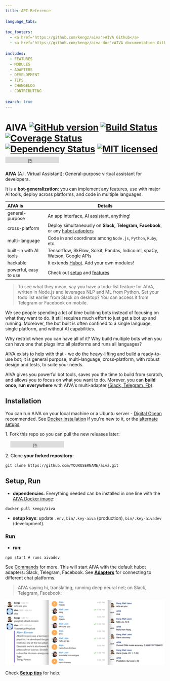 ```yaml
---
title: API Reference

language_tabs:

toc_footers:
  - <a href='https://github.com/kengz/aiva'>AIVA Github</a>
  - <a href='https://github.com/kengz/aiva-doc'>AIVA documentation Github</a>

includes:
  - FEATURES
  - MODULES
  - ADAPTERS
  - DEVELOPMENT
  - TIPS
  - CHANGELOG
  - CONTRIBUTING

search: true
---
```


# AIVA [![GitHub version](https://badge.fury.io/gh/kengz%2Faiva.svg)](http://badge.fury.io/gh/kengz%2Faiva) [![Build Status](https://travis-ci.org/kengz/aiva.svg?branch=master)](https://travis-ci.org/kengz/aiva) [![Coverage Status](https://coveralls.io/repos/github/kengz/aiva/badge.svg?branch=master)](https://coveralls.io/github/kengz/aiva?branch=master) [![Dependency Status](https://gemnasium.com/kengz/aiva.svg)](https://gemnasium.com/kengz/aiva) [![MIT licensed](https://img.shields.io/badge/license-MIT-blue.svg)](https://raw.githubusercontent.com/hyperium/hyper/master/LICENSE) <iframe src="https://ghbtns.com/github-btn.html?user=kengz&repo=aiva&type=star&count=true" frameborder="0" scrolling="0" width="170px" height="20px"></iframe>

**AIVA** (A.I. Virtual Assistant): General-purpose virtual assistant for developers.

It is a **bot-generalization**: you can implement any features, use with major AI tools, deploy across platforms, and code in multiple languages.


| AIVA is | Details |
|:---|---|
| general-purpose | An app interface, AI assistant, anything! |
| cross-platform | Deploy simultaneously on **Slack, Telegram, Facebook**, or any [hubot adapters](https://github.com/github/hubot/blob/master/docs/adapters.md) |
| multi-language | Code in and coordinate among `Node.js`, `Python`, `Ruby`, etc. |
| built-in with AI tools | Tensorflow, SkFlow, Scikit, Pandas, Indico.ml, spaCy, Watson, Google APIs |
| hackable | It extends [Hubot](https://github.com/github/hubot). Add your own modules! |
| powerful, easy to use | Check out [setup](#setup) and [features](#features) |

>To see what they mean, say you have a todo-list feature for AIVA, written in Node.js and leverages NLP and ML from Python. Set your todo list earlier from Slack on desktop? You can access it from Telegram or Facebook on mobile.

We see people spending a lot of time building bots instead of focusing on what they want to do. It still requires much effort to just get a bot up and running. Moreover, the bot built is often confined to a single language, single platform, and without AI capabilities.

Why restrict when you can have all of it? Why build multiple bots when you can have one that plugs into all platforms and runs all languages?

AIVA exists to help with that - we do the heavy-lifting and build a ready-to-use bot; it is general purpose, multi-language, cross-platform, with robust design and tests, to suite your needs. 

AIVA gives you powerful bot tools, saves you the time to build from scratch, and allows you to focus on what you want to do. Morever, you can **build once, run everywhere** with AIVA's multi-adapter [(Slack, Telegram, Fb)](#adapters).



## Installation

You can run AIVA on your local machine or a Ubuntu server - [Digital Ocean](https://www.digitalocean.com) recommended. See [Docker installation](#docker-installation) if you're new to it, or the [alternate setups](#dependencies).


1\. Fork this repo so you can pull the new releases later:

&nbsp; &nbsp; <iframe src="https://ghbtns.com/github-btn.html?user=kengz&repo=aiva&type=fork&count=true" frameborder="0" scrolling="0" width="170px" height="20px"></iframe>

2\. Clone **your forked repository**:

```shell
git clone https://github.com/YOURUSERNAME/aiva.git
```

## <a name="setup"></a>Setup, Run

- **dependencies**: Everything needed can be installed in one line with the [AIVA Docker image](https://hub.docker.com/r/kengz/aiva/):

```shell
docker pull kengz/aiva
```

- **setup keys**: update `.env`, `bin/.key-aiva` (production), `bin/.key-aivadev` (development).


### <a name="run"></a>Run
- **run**: 

```shell
npm start # runs aivadev
```

See [Commands](#commands) for more. This will start AIVA with the default hubot adapters: Slack, Telegram, Facebook. See [**Adapters**](#adapters) for connecting to different chat platforms.

>AIVA saying hi, translating, running deep neural net; on Slack, Telegram, Facebook:
<img alt="AIVA on Slack, Telegram" src="./images/npm_start.png" />


Check [**Setup tips**](#setup-tips) for help.

